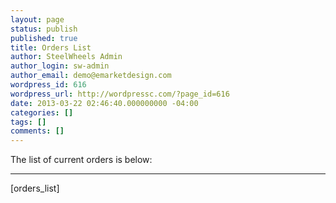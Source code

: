 ```yaml
---
layout: page
status: publish
published: true
title: Orders List
author: SteelWheels Admin
author_login: sw-admin
author_email: demo@emarketdesign.com
wordpress_id: 616
wordpress_url: http://wordpressc.com/?page_id=616
date: 2013-03-22 02:46:40.000000000 -04:00
categories: []
tags: []
comments: []
---
```

The list of current orders is below:

<hr />

[orders_list]

&nbsp;
